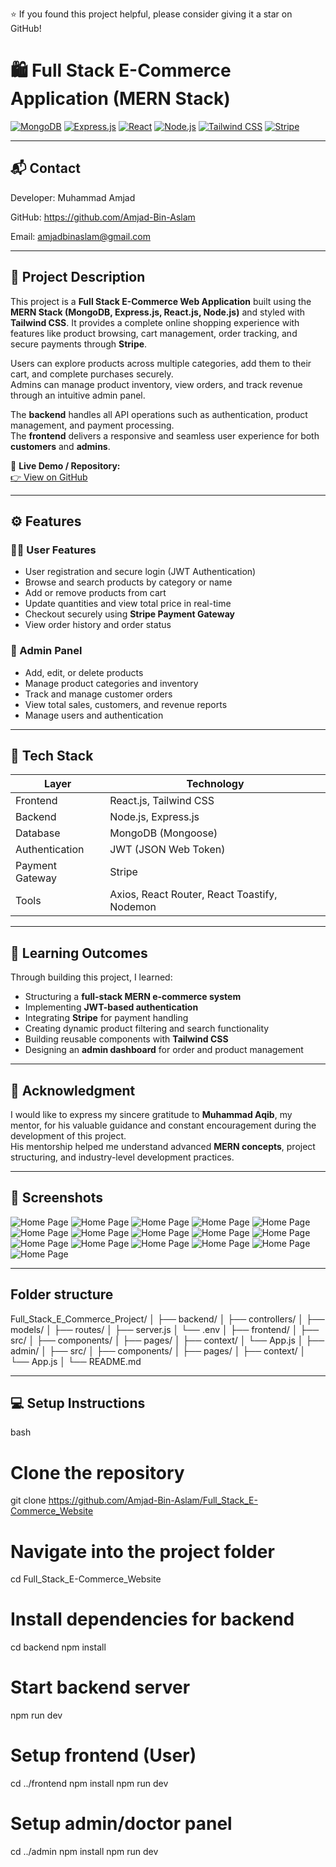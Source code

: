 ⭐ If you found this project helpful, please consider giving it a star on GitHub!

# 🛍️ Full Stack E-Commerce Application (MERN Stack)

[![MongoDB](https://img.shields.io/badge/MongoDB-4EA94B?logo=mongodb&logoColor=white)]()
[![Express.js](https://img.shields.io/badge/Express.js-000000?logo=express&logoColor=white)]()
[![React](https://img.shields.io/badge/React-20232A?logo=react&logoColor=61DAFB)]()
[![Node.js](https://img.shields.io/badge/Node.js-339933?logo=node.js&logoColor=white)]()
[![Tailwind CSS](https://img.shields.io/badge/Tailwind_CSS-38B2AC?logo=tailwind-css&logoColor=white)]()
[![Stripe](https://img.shields.io/badge/Stripe-626CD9?logo=stripe&logoColor=white)]()

---

## 📬 Contact

Developer: Muhammad Amjad

GitHub: https://github.com/Amjad-Bin-Aslam

Email: amjadbinaslam@gmail.com

---

## 📖 Project Description

This project is a **Full Stack E-Commerce Web Application** built using the **MERN Stack (MongoDB, Express.js, React.js, Node.js)** and styled with **Tailwind CSS**. It provides a complete online shopping experience with features like product browsing, cart management, order tracking, and secure payments through **Stripe**.

Users can explore products across multiple categories, add them to their cart, and complete purchases securely.  
Admins can manage product inventory, view orders, and track revenue through an intuitive admin panel.

The **backend** handles all API operations such as authentication, product management, and payment processing.  
The **frontend** delivers a responsive and seamless user experience for both **customers** and **admins**.

🔗 **Live Demo / Repository:**  
[👉 View on GitHub](https://github.com/Amjad-Bin-Aslam/Full_Stack_E-Commerce_Website)

---

## ⚙️ Features

### 🧑‍💻 User Features
- User registration and secure login (JWT Authentication)  
- Browse and search products by category or name  
- Add or remove products from cart  
- Update quantities and view total price in real-time  
- Checkout securely using **Stripe Payment Gateway**  
- View order history and order status  

### 🛒 Admin Panel
- Add, edit, or delete products  
- Manage product categories and inventory  
- Track and manage customer orders  
- View total sales, customers, and revenue reports  
- Manage users and authentication  

---

## 🚀 Tech Stack

| Layer | Technology |
|-------|-------------|
| Frontend | React.js, Tailwind CSS |
| Backend | Node.js, Express.js |
| Database | MongoDB (Mongoose) |
| Authentication | JWT (JSON Web Token) |
| Payment Gateway | Stripe |
| Tools | Axios, React Router, React Toastify, Nodemon |

---

## 🧠 Learning Outcomes

Through building this project, I learned:
- Structuring a **full-stack MERN e-commerce system**  
- Implementing **JWT-based authentication**  
- Integrating **Stripe** for payment handling  
- Creating dynamic product filtering and search functionality  
- Building reusable components with **Tailwind CSS**  
- Designing an **admin dashboard** for order and product management  

---

## 🙏 Acknowledgment

I would like to express my sincere gratitude to **Muhammad Aqib**, my mentor, for his valuable guidance and constant encouragement during the development of this project.  
His mentorship helped me understand advanced **MERN concepts**, project structuring, and industry-level development practices.

---

## 📸 Screenshots

![Home Page](./FrontEnd/src/assets/Forever_SS/Home.png)
![Home Page](./FrontEnd/src/assets/Forever_SS/All_collection.png)
![Home Page](./FrontEnd/src/assets/Forever_SS/About.png)
![Home Page](./FrontEnd/src/assets/Forever_SS/Contact.png)
![Home Page](./FrontEnd/src/assets/Forever_SS/Best_seller.png)
![Home Page](./FrontEnd/src/assets/Forever_SS/Latest_collection.png)
![Home Page](./FrontEnd/src/assets/Forever_SS/Create_user.png)
![Home Page](./FrontEnd/src/assets/Forever_SS/User_login.png)
![Home Page](./FrontEnd/src/assets/Forever_SS/Place_order.png)
![Home Page](./FrontEnd/src/assets/Forever_SS/Order_page.png)
![Home Page](./FrontEnd/src/assets/Forever_SS/Add_product.png)
![Home Page](./FrontEnd/src/assets/Forever_SS/Add_to_cart.png)
![Home Page](./FrontEnd/src/assets/Forever_SS/Cart_page.png)
![Home Page](./FrontEnd/src/assets/Forever_SS/Admin_login.png)
![Home Page](./FrontEnd/src/assets/Forever_SS/Admin_all_orders.png)
![Home Page](./FrontEnd/src/assets/Forever_SS/All_products_admin.png)

---

## Folder structure
Full_Stack_E_Commerce_Project/
│
├── backend/
│   ├── controllers/
│   ├── models/
│   ├── routes/
│   ├── server.js
│   └── .env
│
├── frontend/
│   ├── src/
│   ├── components/
│   ├── pages/
│   ├── context/
│   └── App.js
│
├── admin/
│   ├── src/
│   ├── components/
│   ├── pages/
│   ├── context/
│   └── App.js
│
└── README.md

---

## 💻 Setup Instructions
bash
# Clone the repository
git clone https://github.com/Amjad-Bin-Aslam/Full_Stack_E-Commerce_Website

# Navigate into the project folder
cd Full_Stack_E-Commerce_Website

# Install dependencies for backend
cd backend
npm install

# Start backend server
npm run dev

# Setup frontend (User)
cd ../frontend
npm install
npm run dev

# Setup admin/doctor panel
cd ../admin
npm install
npm run dev